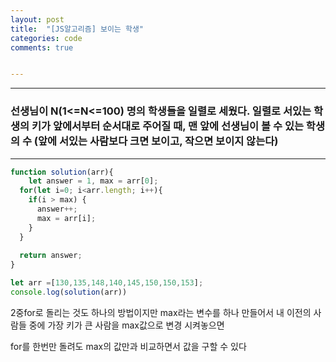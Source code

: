 ```yaml
---
layout: post
title:  "[JS알고리즘] 보이는 학생"
categories: code 
comments: true


---
```






---

### 선생님이 N(1<=N<=100) 명의 학생들을 일렬로 세웠다. 일렬로 서있는 학생의 키가 앞에서부터 순서대로 주어질 때, 맨 앞에 선생님이 볼 수 있는 학생의 수 (앞에 서있는 사람보다 크면 보이고, 작으면 보이지 않는다)

---





~~~javascript
function solution(arr){
	let answer = 1, max = arr[0];
  for(let i=0; i<arr.length; i++){
    if(i > max) {
      answer++;
      max = arr[i];
    }
  }
  
  return answer;
}

let arr =[130,135,148,140,145,150,150,153];
console.log(solution(arr))
~~~



2중for로 돌리는 것도 하나의 방법이지만 max라는 변수를 하나 만들어서 내 이전의 사람들 중에 가장 키가 큰 사람을 max값으로 변경 시켜놓으면 

for를 한번만 돌려도 max의 값만과 비교하면서 값을 구할 수 있다



<br>






